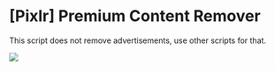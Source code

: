 # [Pixlr] Premium Content Remover

This script does not remove advertisements, use other scripts for that.

![](https://i.imgur.com/O5lozNc.png)
